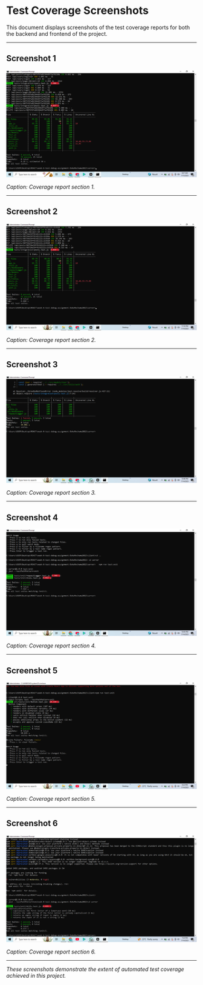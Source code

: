 # Test Coverage Screenshots

This document displays screenshots of the test coverage reports for both the backend and frontend of the project.

---

## Screenshot 1

![Screenshot 1](./client/public/Screenshot1.png)

_Caption: Coverage report section 1._

---

## Screenshot 2

![Screenshot 2](./client/public/Screenshot2.png)

_Caption: Coverage report section 2._

---

## Screenshot 3

![Screenshot 3](./client/public/Screenshot3.png)

_Caption: Coverage report section 3._

---

## Screenshot 4

![Screenshot 4](./client/public/Screenshot4.png)

_Caption: Coverage report section 4._

---

## Screenshot 5

![Screenshot 5](./client/public/Screenshot5.png)

_Caption: Coverage report section 5._

---

## Screenshot 6

![Screenshot 6](./client/public/Screenshot6.png)

_Caption: Coverage report section 6._

---

_These screenshots demonstrate the extent of automated test coverage achieved in this project._

